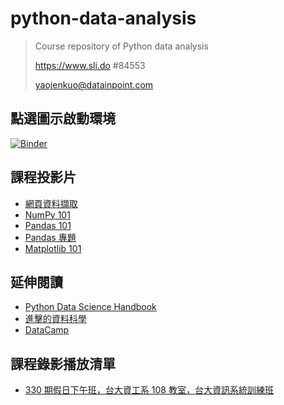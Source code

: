# python-data-analysis

> Course repository of Python data analysis
>
> https://www.sli.do #84553
> 
> yaojenkuo@datainpoint.com

## 點選圖示啟動環境

[![Binder](https://mybinder.org/badge_logo.svg)](https://mybinder.org/v2/gh/yaojenkuo/python-data-analysis/master)

## 課程投影片

- [網頁資料擷取](https://yaojenkuo.io/python-data-analysis/01-web-scraping-101.slides.html)
- [NumPy 101](https://yaojenkuo.io/python-data-analysis/02-numpy-101.slides.html)
- [Pandas 101](https://yaojenkuo.io/python-data-analysis/03-pandas-101.slides.html)
- [Pandas 專題](https://yaojenkuo.io/python-data-analysis/04-pandas-data-wrangling.slides.html)
- [Matplotlib 101](https://yaojenkuo.io/python-data-analysis/05-matplotlib-101.slides.html)

## 延伸閱讀

- [Python Data Science Handbook](https://jakevdp.github.io/PythonDataScienceHandbook/)
- [進擊的資料科學](https://www.datainpoint.com/data-science-in-action/)
- [DataCamp](https://www.datacamp.com/search?q=python&tap_a=5644-dce66f&tap_s=194899-1fb421&utm_medium=affiliate&utm_source=tonykuo)

## 課程錄影播放清單

- [330 期假日下午班，台大資工系 108 教室，台大資訊系統訓練班]()